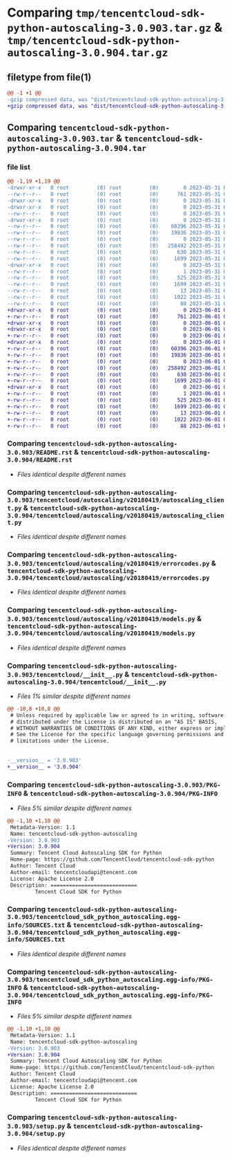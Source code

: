 # Comparing `tmp/tencentcloud-sdk-python-autoscaling-3.0.903.tar.gz` & `tmp/tencentcloud-sdk-python-autoscaling-3.0.904.tar.gz`

## filetype from file(1)

```diff
@@ -1 +1 @@
-gzip compressed data, was "dist/tencentcloud-sdk-python-autoscaling-3.0.903.tar", last modified: Wed May 31 02:01:50 2023, max compression
+gzip compressed data, was "dist/tencentcloud-sdk-python-autoscaling-3.0.904.tar", last modified: Thu Jun  1 02:25:57 2023, max compression
```

## Comparing `tencentcloud-sdk-python-autoscaling-3.0.903.tar` & `tencentcloud-sdk-python-autoscaling-3.0.904.tar`

### file list

```diff
@@ -1,19 +1,19 @@
-drwxr-xr-x   0 root         (0) root         (0)        0 2023-05-31 02:01:50.000000 tencentcloud-sdk-python-autoscaling-3.0.903/
--rw-r--r--   0 root         (0) root         (0)      761 2023-05-31 02:01:50.000000 tencentcloud-sdk-python-autoscaling-3.0.903/README.rst
-drwxr-xr-x   0 root         (0) root         (0)        0 2023-05-31 02:01:50.000000 tencentcloud-sdk-python-autoscaling-3.0.903/tencentcloud/
-drwxr-xr-x   0 root         (0) root         (0)        0 2023-05-31 02:01:50.000000 tencentcloud-sdk-python-autoscaling-3.0.903/tencentcloud/autoscaling/
--rw-r--r--   0 root         (0) root         (0)        0 2023-05-31 02:01:50.000000 tencentcloud-sdk-python-autoscaling-3.0.903/tencentcloud/autoscaling/__init__.py
-drwxr-xr-x   0 root         (0) root         (0)        0 2023-05-31 02:01:50.000000 tencentcloud-sdk-python-autoscaling-3.0.903/tencentcloud/autoscaling/v20180419/
--rw-r--r--   0 root         (0) root         (0)    60396 2023-05-31 02:01:50.000000 tencentcloud-sdk-python-autoscaling-3.0.903/tencentcloud/autoscaling/v20180419/autoscaling_client.py
--rw-r--r--   0 root         (0) root         (0)    19836 2023-05-31 02:01:50.000000 tencentcloud-sdk-python-autoscaling-3.0.903/tencentcloud/autoscaling/v20180419/errorcodes.py
--rw-r--r--   0 root         (0) root         (0)        0 2023-05-31 02:01:50.000000 tencentcloud-sdk-python-autoscaling-3.0.903/tencentcloud/autoscaling/v20180419/__init__.py
--rw-r--r--   0 root         (0) root         (0)   258492 2023-05-31 02:01:50.000000 tencentcloud-sdk-python-autoscaling-3.0.903/tencentcloud/autoscaling/v20180419/models.py
--rw-r--r--   0 root         (0) root         (0)      630 2023-05-31 02:01:50.000000 tencentcloud-sdk-python-autoscaling-3.0.903/tencentcloud/__init__.py
--rw-r--r--   0 root         (0) root         (0)     1699 2023-05-31 02:01:50.000000 tencentcloud-sdk-python-autoscaling-3.0.903/PKG-INFO
-drwxr-xr-x   0 root         (0) root         (0)        0 2023-05-31 02:01:50.000000 tencentcloud-sdk-python-autoscaling-3.0.903/tencentcloud_sdk_python_autoscaling.egg-info/
--rw-r--r--   0 root         (0) root         (0)        1 2023-05-31 02:01:50.000000 tencentcloud-sdk-python-autoscaling-3.0.903/tencentcloud_sdk_python_autoscaling.egg-info/dependency_links.txt
--rw-r--r--   0 root         (0) root         (0)      525 2023-05-31 02:01:50.000000 tencentcloud-sdk-python-autoscaling-3.0.903/tencentcloud_sdk_python_autoscaling.egg-info/SOURCES.txt
--rw-r--r--   0 root         (0) root         (0)     1699 2023-05-31 02:01:50.000000 tencentcloud-sdk-python-autoscaling-3.0.903/tencentcloud_sdk_python_autoscaling.egg-info/PKG-INFO
--rw-r--r--   0 root         (0) root         (0)       13 2023-05-31 02:01:50.000000 tencentcloud-sdk-python-autoscaling-3.0.903/tencentcloud_sdk_python_autoscaling.egg-info/top_level.txt
--rw-r--r--   0 root         (0) root         (0)     1022 2023-05-31 02:01:50.000000 tencentcloud-sdk-python-autoscaling-3.0.903/setup.py
--rw-r--r--   0 root         (0) root         (0)       88 2023-05-31 02:01:50.000000 tencentcloud-sdk-python-autoscaling-3.0.903/setup.cfg
+drwxr-xr-x   0 root         (0) root         (0)        0 2023-06-01 02:25:57.000000 tencentcloud-sdk-python-autoscaling-3.0.904/
+-rw-r--r--   0 root         (0) root         (0)      761 2023-06-01 02:25:57.000000 tencentcloud-sdk-python-autoscaling-3.0.904/README.rst
+drwxr-xr-x   0 root         (0) root         (0)        0 2023-06-01 02:25:57.000000 tencentcloud-sdk-python-autoscaling-3.0.904/tencentcloud/
+drwxr-xr-x   0 root         (0) root         (0)        0 2023-06-01 02:25:57.000000 tencentcloud-sdk-python-autoscaling-3.0.904/tencentcloud/autoscaling/
+-rw-r--r--   0 root         (0) root         (0)        0 2023-06-01 02:25:57.000000 tencentcloud-sdk-python-autoscaling-3.0.904/tencentcloud/autoscaling/__init__.py
+drwxr-xr-x   0 root         (0) root         (0)        0 2023-06-01 02:25:57.000000 tencentcloud-sdk-python-autoscaling-3.0.904/tencentcloud/autoscaling/v20180419/
+-rw-r--r--   0 root         (0) root         (0)    60396 2023-06-01 02:25:57.000000 tencentcloud-sdk-python-autoscaling-3.0.904/tencentcloud/autoscaling/v20180419/autoscaling_client.py
+-rw-r--r--   0 root         (0) root         (0)    19836 2023-06-01 02:25:57.000000 tencentcloud-sdk-python-autoscaling-3.0.904/tencentcloud/autoscaling/v20180419/errorcodes.py
+-rw-r--r--   0 root         (0) root         (0)        0 2023-06-01 02:25:57.000000 tencentcloud-sdk-python-autoscaling-3.0.904/tencentcloud/autoscaling/v20180419/__init__.py
+-rw-r--r--   0 root         (0) root         (0)   258492 2023-06-01 02:25:57.000000 tencentcloud-sdk-python-autoscaling-3.0.904/tencentcloud/autoscaling/v20180419/models.py
+-rw-r--r--   0 root         (0) root         (0)      630 2023-06-01 02:25:57.000000 tencentcloud-sdk-python-autoscaling-3.0.904/tencentcloud/__init__.py
+-rw-r--r--   0 root         (0) root         (0)     1699 2023-06-01 02:25:57.000000 tencentcloud-sdk-python-autoscaling-3.0.904/PKG-INFO
+drwxr-xr-x   0 root         (0) root         (0)        0 2023-06-01 02:25:57.000000 tencentcloud-sdk-python-autoscaling-3.0.904/tencentcloud_sdk_python_autoscaling.egg-info/
+-rw-r--r--   0 root         (0) root         (0)        1 2023-06-01 02:25:57.000000 tencentcloud-sdk-python-autoscaling-3.0.904/tencentcloud_sdk_python_autoscaling.egg-info/dependency_links.txt
+-rw-r--r--   0 root         (0) root         (0)      525 2023-06-01 02:25:57.000000 tencentcloud-sdk-python-autoscaling-3.0.904/tencentcloud_sdk_python_autoscaling.egg-info/SOURCES.txt
+-rw-r--r--   0 root         (0) root         (0)     1699 2023-06-01 02:25:57.000000 tencentcloud-sdk-python-autoscaling-3.0.904/tencentcloud_sdk_python_autoscaling.egg-info/PKG-INFO
+-rw-r--r--   0 root         (0) root         (0)       13 2023-06-01 02:25:57.000000 tencentcloud-sdk-python-autoscaling-3.0.904/tencentcloud_sdk_python_autoscaling.egg-info/top_level.txt
+-rw-r--r--   0 root         (0) root         (0)     1022 2023-06-01 02:25:57.000000 tencentcloud-sdk-python-autoscaling-3.0.904/setup.py
+-rw-r--r--   0 root         (0) root         (0)       88 2023-06-01 02:25:57.000000 tencentcloud-sdk-python-autoscaling-3.0.904/setup.cfg
```

### Comparing `tencentcloud-sdk-python-autoscaling-3.0.903/README.rst` & `tencentcloud-sdk-python-autoscaling-3.0.904/README.rst`

 * *Files identical despite different names*

### Comparing `tencentcloud-sdk-python-autoscaling-3.0.903/tencentcloud/autoscaling/v20180419/autoscaling_client.py` & `tencentcloud-sdk-python-autoscaling-3.0.904/tencentcloud/autoscaling/v20180419/autoscaling_client.py`

 * *Files identical despite different names*

### Comparing `tencentcloud-sdk-python-autoscaling-3.0.903/tencentcloud/autoscaling/v20180419/errorcodes.py` & `tencentcloud-sdk-python-autoscaling-3.0.904/tencentcloud/autoscaling/v20180419/errorcodes.py`

 * *Files identical despite different names*

### Comparing `tencentcloud-sdk-python-autoscaling-3.0.903/tencentcloud/autoscaling/v20180419/models.py` & `tencentcloud-sdk-python-autoscaling-3.0.904/tencentcloud/autoscaling/v20180419/models.py`

 * *Files identical despite different names*

### Comparing `tencentcloud-sdk-python-autoscaling-3.0.903/tencentcloud/__init__.py` & `tencentcloud-sdk-python-autoscaling-3.0.904/tencentcloud/__init__.py`

 * *Files 1% similar despite different names*

```diff
@@ -10,8 +10,8 @@
 # Unless required by applicable law or agreed to in writing, software
 # distributed under the License is distributed on an "AS IS" BASIS,
 # WITHOUT WARRANTIES OR CONDITIONS OF ANY KIND, either express or implied.
 # See the License for the specific language governing permissions and
 # limitations under the License.
 
 
-__version__ = '3.0.903'
+__version__ = '3.0.904'
```

### Comparing `tencentcloud-sdk-python-autoscaling-3.0.903/PKG-INFO` & `tencentcloud-sdk-python-autoscaling-3.0.904/PKG-INFO`

 * *Files 5% similar despite different names*

```diff
@@ -1,10 +1,10 @@
 Metadata-Version: 1.1
 Name: tencentcloud-sdk-python-autoscaling
-Version: 3.0.903
+Version: 3.0.904
 Summary: Tencent Cloud Autoscaling SDK for Python
 Home-page: https://github.com/TencentCloud/tencentcloud-sdk-python
 Author: Tencent Cloud
 Author-email: tencentcloudapi@tencent.com
 License: Apache License 2.0
 Description: ============================
         Tencent Cloud SDK for Python
```

### Comparing `tencentcloud-sdk-python-autoscaling-3.0.903/tencentcloud_sdk_python_autoscaling.egg-info/SOURCES.txt` & `tencentcloud-sdk-python-autoscaling-3.0.904/tencentcloud_sdk_python_autoscaling.egg-info/SOURCES.txt`

 * *Files identical despite different names*

### Comparing `tencentcloud-sdk-python-autoscaling-3.0.903/tencentcloud_sdk_python_autoscaling.egg-info/PKG-INFO` & `tencentcloud-sdk-python-autoscaling-3.0.904/tencentcloud_sdk_python_autoscaling.egg-info/PKG-INFO`

 * *Files 5% similar despite different names*

```diff
@@ -1,10 +1,10 @@
 Metadata-Version: 1.1
 Name: tencentcloud-sdk-python-autoscaling
-Version: 3.0.903
+Version: 3.0.904
 Summary: Tencent Cloud Autoscaling SDK for Python
 Home-page: https://github.com/TencentCloud/tencentcloud-sdk-python
 Author: Tencent Cloud
 Author-email: tencentcloudapi@tencent.com
 License: Apache License 2.0
 Description: ============================
         Tencent Cloud SDK for Python
```

### Comparing `tencentcloud-sdk-python-autoscaling-3.0.903/setup.py` & `tencentcloud-sdk-python-autoscaling-3.0.904/setup.py`

 * *Files identical despite different names*

